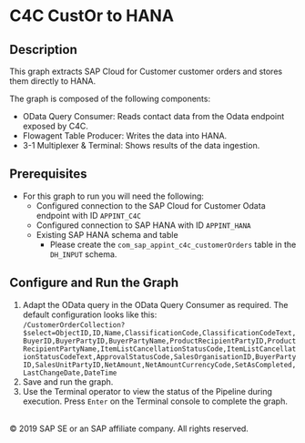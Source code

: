 # C4C CustOr to HANA

## Description

This graph extracts SAP Cloud for Customer customer orders and stores them directly to HANA.

The graph is composed of the following components:
- OData Query Consumer: Reads contact data from the Odata endpoint exposed by C4C.
- Flowagent Table Producer: Writes the data into HANA.
- 3-1 Multiplexer & Terminal: Shows results of the data ingestion.

## Prerequisites

- For this graph to run you will need the following:
    - Configured connection to the SAP Cloud for Customer Odata endpoint with ID `APPINT_C4C`        
    - Configured connection to SAP HANA with ID `APPINT_HANA`
    - Existing SAP HANA schema and table
        - Please create the `com_sap_appint_c4c_customerOrders` table in the `DH_INPUT` schema.

## Configure and Run the Graph

1. Adapt the OData query in the OData Query Consumer as required. The default configuration looks like this:<br>
`/CustomerOrderCollection?$select=ObjectID,ID,Name,ClassificationCode,ClassificationCodeText,BuyerID,BuyerPartyID,BuyerPartyName,ProductRecipientPartyID,ProductRecipientPartyName,ItemListCancellationStatusCode,ItemListCancellationStatusCodeText,ApprovalStatusCode,SalesOrganisationID,BuyerPartyID,SalesUnitPartyID,NetAmount,NetAmountCurrencyCode,SetAsCompleted,LastChangeDate,DateTime`
2. Save and run the graph. 
3. Use the Terminal operator to view the status of the Pipeline during execution. Press `Enter` on the Terminal console to complete the graph.

<br>
<div class="footer">
   &copy; 2019 SAP SE or an SAP affiliate company. All rights reserved.
</div>
